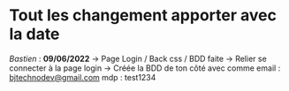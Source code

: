# Tout les changement apporter avec la date

*Bastien* : **09/06/2022** -> Page Login / Back css / BDD faite
-> Relier se connecter à la page login
-> Créée la BDD de ton côté avec comme 
email : bjtechnodev@gmail.com 
mdp : test1234